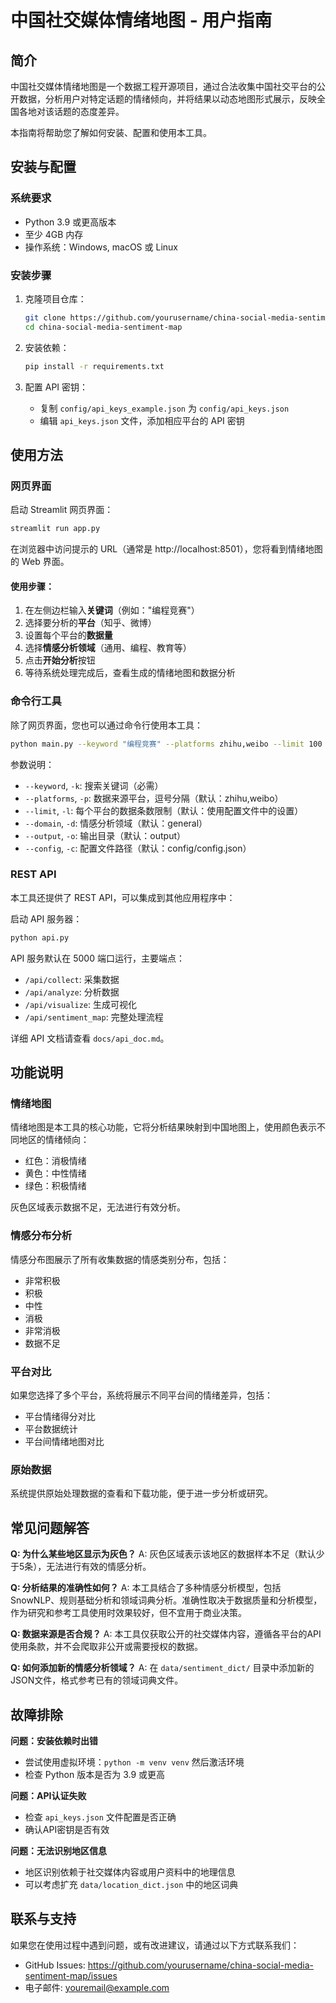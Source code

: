 # 中国社交媒体情绪地图 - 用户指南

## 简介

中国社交媒体情绪地图是一个数据工程开源项目，通过合法收集中国社交平台的公开数据，分析用户对特定话题的情绪倾向，并将结果以动态地图形式展示，反映全国各地对该话题的态度差异。

本指南将帮助您了解如何安装、配置和使用本工具。

## 安装与配置

### 系统要求

- Python 3.9 或更高版本
- 至少 4GB 内存
- 操作系统：Windows, macOS 或 Linux

### 安装步骤

1. 克隆项目仓库：
   ```bash
   git clone https://github.com/yourusername/china-social-media-sentiment-map.git
   cd china-social-media-sentiment-map
   ```

2. 安装依赖：
   ```bash
   pip install -r requirements.txt
   ```

3. 配置 API 密钥：
   - 复制 `config/api_keys_example.json` 为 `config/api_keys.json`
   - 编辑 `api_keys.json` 文件，添加相应平台的 API 密钥

## 使用方法

### 网页界面

启动 Streamlit 网页界面：

```bash
streamlit run app.py
```

在浏览器中访问提示的 URL（通常是 http://localhost:8501），您将看到情绪地图的 Web 界面。

#### 使用步骤：

1. 在左侧边栏输入**关键词**（例如："编程竞赛"）
2. 选择要分析的**平台**（知乎、微博）
3. 设置每个平台的**数据量**
4. 选择**情感分析领域**（通用、编程、教育等）
5. 点击**开始分析**按钮
6. 等待系统处理完成后，查看生成的情绪地图和数据分析

### 命令行工具

除了网页界面，您也可以通过命令行使用本工具：

```bash
python main.py --keyword "编程竞赛" --platforms zhihu,weibo --limit 100 --domain programming
```

参数说明：
- `--keyword`, `-k`: 搜索关键词（必需）
- `--platforms`, `-p`: 数据来源平台，逗号分隔（默认：zhihu,weibo）
- `--limit`, `-l`: 每个平台的数据条数限制（默认：使用配置文件中的设置）
- `--domain`, `-d`: 情感分析领域（默认：general）
- `--output`, `-o`: 输出目录（默认：output）
- `--config`, `-c`: 配置文件路径（默认：config/config.json）

### REST API

本工具还提供了 REST API，可以集成到其他应用程序中：

启动 API 服务器：
```bash
python api.py
```

API 服务默认在 5000 端口运行，主要端点：
- `/api/collect`: 采集数据
- `/api/analyze`: 分析数据
- `/api/visualize`: 生成可视化
- `/api/sentiment_map`: 完整处理流程

详细 API 文档请查看 `docs/api_doc.md`。

## 功能说明

### 情绪地图

情绪地图是本工具的核心功能，它将分析结果映射到中国地图上，使用颜色表示不同地区的情绪倾向：
- 红色：消极情绪
- 黄色：中性情绪
- 绿色：积极情绪

灰色区域表示数据不足，无法进行有效分析。

### 情感分布分析

情感分布图展示了所有收集数据的情感类别分布，包括：
- 非常积极
- 积极
- 中性
- 消极
- 非常消极
- 数据不足

### 平台对比

如果您选择了多个平台，系统将展示不同平台间的情绪差异，包括：
- 平台情绪得分对比
- 平台数据统计
- 平台间情绪地图对比

### 原始数据

系统提供原始处理数据的查看和下载功能，便于进一步分析或研究。

## 常见问题解答

**Q: 为什么某些地区显示为灰色？**
A: 灰色区域表示该地区的数据样本不足（默认少于5条），无法进行有效的情感分析。

**Q: 分析结果的准确性如何？**
A: 本工具结合了多种情感分析模型，包括SnowNLP、规则基础分析和领域词典分析。准确性取决于数据质量和分析模型，作为研究和参考工具使用时效果较好，但不宜用于商业决策。

**Q: 数据来源是否合规？**
A: 本工具仅获取公开的社交媒体内容，遵循各平台的API使用条款，并不会爬取非公开或需要授权的数据。

**Q: 如何添加新的情感分析领域？**
A: 在 `data/sentiment_dict/` 目录中添加新的JSON文件，格式参考已有的领域词典文件。

## 故障排除

**问题：安装依赖时出错**
- 尝试使用虚拟环境：`python -m venv venv` 然后激活环境
- 检查 Python 版本是否为 3.9 或更高

**问题：API认证失败**
- 检查 `api_keys.json` 文件配置是否正确
- 确认API密钥是否有效

**问题：无法识别地区信息**
- 地区识别依赖于社交媒体内容或用户资料中的地理信息
- 可以考虑扩充 `data/location_dict.json` 中的地区词典

## 联系与支持

如果您在使用过程中遇到问题，或有改进建议，请通过以下方式联系我们：

- GitHub Issues: https://github.com/yourusername/china-social-media-sentiment-map/issues
- 电子邮件: youremail@example.com
